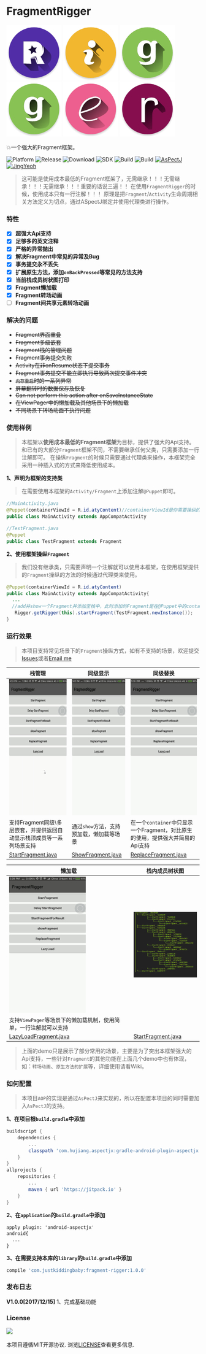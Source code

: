 # FragmentRigger
![R](/images/R.png)
![i](/images/i.png)
![g](/images/g.png)
![g](/images/g.png)
![e](/images/e.png)
![r](/images/r.png)

:boom:一个强大的Fragment框架。

![Platform](https://img.shields.io/badge/platform-Androd-green.svg)
![Release](https://img.shields.io/badge/release-1.0.0-brightgreen.svg)
![Download](https://api.bintray.com/packages/jkb/maven/fragment-rigger/images/download.svg)
![SDK](https://img.shields.io/badge/SDK-12%2B-green.svg)
![Build](https://img.shields.io/badge/build-passing-brightgreen.svg)
![Build](https://img.shields.io/badge/Powered%20by-AsPectJ-blue.svg)
[![AsPectJ](https://img.shields.io/badge/license-MIT-yellowgreen.svg)](https://github.com/HujiangTechnology/gradle_plugin_android_aspectjx)
[![JingYeoh](https://img.shields.io/badge/author-JustKiddingBaby-red.svg)](http://blog.justkiddingbaby.com/)

>这可能是使用成本最低的Fragment框架了，无需继承！！！无需继承！！！无需继承！！！重要的话说三遍！！
在使用`FragmentRigger`的时候，使用成本只有一行注解！！！
原理是把`Fragment`/`Activity`生命周期相关方法定义为切点，通过ASpectJ绑定并使用代理类进行操作。

### 特性
- [x] **超强大Api支持**
- [x] **足够多的英文注释**
- [x] **严格的异常抛出**
- [x] **解决Fragment中常见的异常及Bug**
- [x] **事务提交永不丢失**
- [x] **扩展原生方法，添加`onBackPressed`等常见的方法支持**
- [x] **当前栈成员树状图打印**
- [x] **Fragment懒加载**
- [x] **Fragment转场动画**
- [ ] **Fragment间共享元素转场动画**

### 解决的问题
* ~~Fragment界面重叠~~
* ~~Fragment多级嵌套~~
* ~~Fragment栈的管理问题~~
* ~~Fragment事务提交失败~~
* ~~Activity在非onResume状态下提交事务~~
* ~~Fragment事务提交不能立即执行导致两次提交事件冲突~~
* ~~`内存重启`时的一系列异常~~
* ~~屏幕翻转时的数据保存及恢复~~
* ~~Can not perform this action after onSaveInstanceState~~
* ~~在ViewPager中的懒加载及其他场景下的懒加载~~
* ~~不同场景下转场动画不执行问题~~

### 使用样例
>本框架以**使用成本最低的Fragment框架**为目标，提供了强大的Api支持。
和已有的大部分`Fragment`框架不同，不需要继承任何父类，只需要添加一行注解即可。
在操纵`Fragment`的时候只需要通过代理类来操作，本框架完全采用一种插入式的方式来降低使用成本。

**1、声明为框架的支持类**
>在需要使用本框架的`Activity/Fragment`上添加注解`@Puppet`即可。

```java
//MainActivity.java
@Puppet(containerViewId = R.id.atyContent)//containerViewId是你需要操纵的Fragment在add时候的container view
public class MainActivity extends AppCompatActivity
```
```java
//TestFragment.java
@Puppet
public class TestFragment extends Fragment
```

**2、使用框架操纵`Fragment`**
>我们没有继承类，只需要声明一个注解就可以使用本框架，在使用框架提供的`Fragment`操纵的方法的时候通过代理类来使用。

```java
@Puppet(containerViewId = R.id.atyContent)
public class MainActivity extends AppCompatActivity{
  ...
  //add并show一个Fragment并添加至栈中，此时添加的Fragment是在@Puppet中的containerViewId中的
   Rigger.getRigger(this).startFragment(TestFragment.newInstance());
}
```

### 运行效果
>本项目支持常见场景下的`Fragment`操纵方式，如有不支持的场景，欢迎提交[Issues](https://github.com/JustKiddingBaby/FragmentRigger/issues)或者[Email me ](mailto:yangjing9611@foxmail.com)

|栈管理|同级显示|同级替换|
|---|---|---|
|<img src="/images/start.gif" width = "200" height = "355" alt="start"/>|<img src="/images/show.gif" width = "200" height = "355" alt="start"/>|<img src="/images/replace.gif" width = "200" height = "355" alt="start"/>|
|支持Fragment同级\多层嵌套，并提供返回自动显示栈顶成员等一系列场景支持|通过`show`方法，支持预加载，懒加载等场景|在一个`container`中只显示一个Fragment，对比原生的使用，提供强大并简易的Api支持|
|[StartFragment.java](/app/src/main/java/com/yj/app/test/start/StartFragment.java)|[ShowFragment.java](/app/src/main/java/com/yj/app/test/show/ShowFragment.java)|[ReplaceFragment.java](/app/src/main/java/com/yj/app/test/replace/ReplaceFragment.java)|

|懒加载|栈内成员树状图|
|---|---|
|<img src="/images/lazyload.gif" width = "200" height = "355" alt="start"/>|<img src="/images/tree.png" width = "200" alt="start"/>|
|支持`ViewPager`等场景下的懒加载机制，使用简单，一行注解就可以支持|
|[LazyLoadFragment.java](/app/src/main/java/com/yj/app/test/lazyload/LazyLoadFragment.java)|[StartFragment.java](/app/src/main/java/com/yj/app/test/start/StartFragment.java)|

>上面的demo只是展示了部分常用的场景，主要是为了突出本框架强大的Api支持，一些针对`Fragment`的其他功能在上面几个demo中也有体现，
如：`转场动画`、`原生方法的扩展`等，详细使用请看Wiki。

### 如何配置
>本项目`AOP`的实现是通过`AsPectJ`来实现的，所以在配置本项目的同时需要加入`AsPectJ`的支持。

**1、在项目根`build.gradle`中添加**
```gradle
buildscript {
    dependencies {
        ...
        classpath 'com.hujiang.aspectjx:gradle-android-plugin-aspectjx:1.0.10'
    }
}
allprojects {
    repositories {
        ...
        maven { url 'https://jitpack.io' }
    }
}
```
**2、在`application`的`build.gradle`中添加**
```gralde
apply plugin: 'android-aspectjx'
android{
  ...
}
```
**3、在需要支持本库的`library`的`build.gradle`中添加**
```gradle
compile 'com.justkiddingbaby:fragment-rigger:1.0.0'
```

### 发布日志
**V1.0.0[2017/12/15]**
1、完成基础功能

### License
![](https://upload.wikimedia.org/wikipedia/commons/thumb/f/f8/License_icon-mit-88x31-2.svg/128px-License_icon-mit-88x31-2.svg.png)

本项目遵循MIT开源协议. 浏览[LICENSE](https://opensource.org/licenses/MIT)查看更多信息.